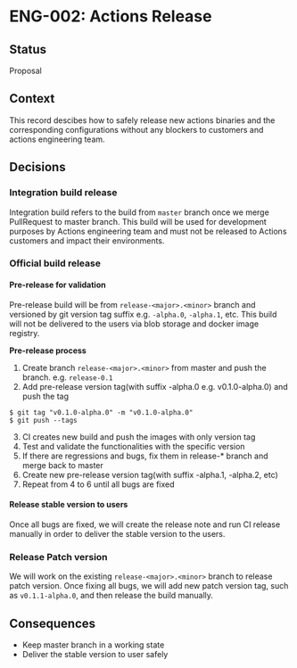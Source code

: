 # ENG-002: Actions Release

## Status

Proposal

## Context

This record descibes how to safely release new actions binaries and the corresponding configurations without any blockers to customers and actions engineering team.

## Decisions

### Integration build release

Integration build refers to the build from `master` branch once we merge PullRequest to master branch. This build will be used for development purposes by Actions engineering team and must not be released to Actions customers and impact their environments.

### Official build release

#### Pre-release for validation

Pre-release build will be from `release-<major>.<minor>` branch and versioned by git version tag suffix e.g. `-alpha.0`, `-alpha.1`, etc. This build will not be delivered to the users via blob storage and docker image registry.

**Pre-release process**
1. Create branch `release-<major>.<minor>` from master and push the branch. e.g. `release-0.1`
2. Add pre-release version tag(with suffix -alpha.0 e.g. v0.1.0-alpha.0) and push the tag
```
$ git tag "v0.1.0-alpha.0" -m "v0.1.0-alpha.0"
$ git push --tags
```
3. CI creates new build and push the images with only version tag
4. Test and validate the functionalities with the specific version
5. If there are regressions and bugs, fix them in release-* branch and merge back to master
6. Create new pre-release version tag(with suffix -alpha.1, -alpha.2, etc)
7. Repeat from 4 to 6 until all bugs are fixed


#### Release stable version to users

Once all bugs are fixed, we will create the release note and run CI release manually in order to deliver the stable version to the users.

### Release Patch version

We will work on the existing `release-<major>.<minor>` branch to release patch version. Once fixing all bugs, we will add new patch version tag, such as `v0.1.1-alpha.0`, and then release the build manually.

## Consequences

* Keep master branch in a working state
* Deliver the stable version to user safely
